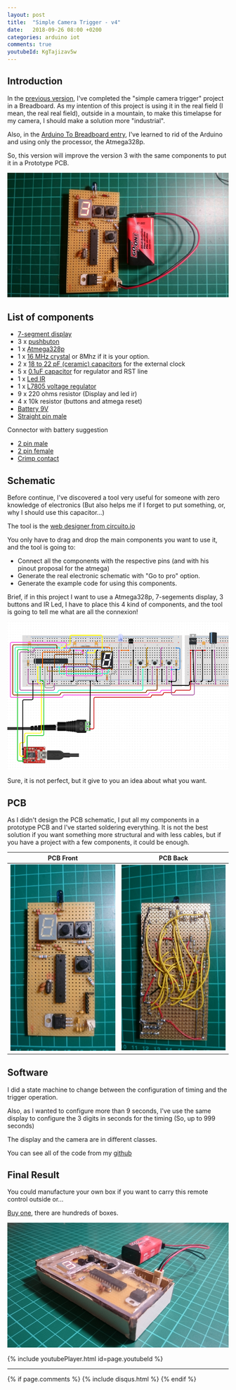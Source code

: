 ```yaml
---
layout: post
title:  "Simple Camera Trigger - v4"
date:   2018-09-26 08:00 +0200
categories: arduino iot
comments: true
youtubeId: KgTajizav5w
---
```


## Introduction
In the [previous version](https://aherrero.github.io/arduino/iot/2018/08/29/SimpleCameraTrigger-v3.html), I've completed the "simple camera trigger" project in a Breadboard. As my intention of this project is using it in the real field (I mean, the real real field), outside in a mountain, to make this timelapse for my camera, I should make a solution more "industrial".

Also, in the [Arduino To Breadboard entry](https://aherrero.github.io/arduino/iot/2018/09/24/ArduinoToBreadboard.html), I've learned to rid of the Arduino and using only the processor, the Atmega328p.

So, this version will improve the version 3 with the same components to put it in a Prototype PCB.

![pcb_complete.JPG](/assets/cam01/pcb_complete.JPG)

## List of components
- [7-segment display](https://www.sparkfun.com/products/8546)
- 3 x [pushbuton](https://www.sparkfun.com/products/9190)
- 1 x [Atmega328p](https://www.sparkfun.com/products/9061)
- 1 x [16 MHz crystal](https://www.distrelec.ch/en/quartz-hc49-4h-16-mhz-iqd-lfxtal003240/p/17451701) or 8Mhz if it is your option.
- 2 x [18 to 22 pF (ceramic) capacitors](https://www.distrelec.ch/en/capacitor-22-pf-500-vdc-mm-hitano-tch2h220j-l515b/p/16569149) for the external clock
- 5 x [0.1uF capacitor](https://www.distrelec.ch/en/capacitor-100-nf-50-vdc-mm-hitano-sf1h104z-l515b/p/16565659) for regulator and RST line
- 1 x [Led IR](https://www.sparkfun.com/products/9349?_ga=2.32862392.783308004.1538109926-1058029582.1533465469)
- 1 x [L7805 voltage regulator](https://www.sparkfun.com/products/107)
- 9 x 220 ohms resistor (Display and led ir)
- 4 x 10k resistor (buttons and atmega reset)
- [Battery 9V](https://www.distrelec.ch/en/primary-battery-6lr61-varta-industrial-9v/p/16901614)
- [Straight pin male](https://www.distrelec.ch/en/pin-header-male-10-rnd-connect-rnd-205-00631/p/30093651)

Connector with battery suggestion
- [2 pin male](https://www.distrelec.ch/en/pin-header-male-rnd-connect-rnd-205-00671/p/30093691)
- [2 pin female](https://www.distrelec.ch/en/crimp-housing-female-rnd-connect-rnd-205-00662/p/30093682)
- [Crimp contact](https://www.distrelec.ch/en/crimp-contact-female-28-22-awg-rnd-connect-rnd-205-00696/p/30093716)

## Schematic
Before continue, I've discovered a tool very useful for someone with zero knowledge of electronics (But also helps me if I forget to put something, or, why I should use this capacitor...)

The tool is the [web designer from circuito.io](https://www.circuito.io/app?components=512,11021)

You only have to drag and drop the main components you want to use it, and the tool is going to:
- Connect all the components with the respective pins (and with his pinout proposal for the atmega)
- Generate the real electronic schematic with "Go to pro" option.
- Generate the example code for using this components.

Brief, if in this project I want to use a Atmega328p, 7-segements display, 3 buttons and IR Led, I have to place this 4 kind of components, and the tool is going to tell me what are all the connexion!

![board-328.JPG](/assets/cam01/board-328.png)

Sure, it is not perfect, but it give to you an idea about what you want.

## PCB
As I didn't design the PCB schematic, I put all my components in a prototype PCB and I've started soldering everything. It is not the best solution if you want something more structural and with less cables, but if you have a project with a few components, it could be enough.

| PCB Front | PCB Back|
|-------|--------|
| ![PCB_Front.JPG](/assets/cam01/PCB_Front.JPG) | ![PCB_Back.JPG](/assets/cam01/PCB_Back.JPG) |

## Software
I did a state machine to change between the configuration of timing and the trigger operation.

Also, as I wanted to configure more than 9 seconds, I've use the same display to configure the 3 digits in seconds for the timing (So, up to 999 seconds)

The display and the camera are in different classes.

You can see all of the code from my [github](https://github.com/aherrero/CAM01_SimpleCameraTrigger)

## Final Result

You could manufacture your own box if you want to carry this remote control outside or...

[Buy one](https://www.distrelec.ch/en/plastic-enclosure-65-120-40-mm-grey-abs-high-impact-ip54-rnd-components-rnd-455-00052/p/30043295), there are hundreds of boxes.

![PCB_Back.JPG](/assets/cam01/box_pcb.JPG)


{% include youtubePlayer.html id=page.youtubeId %}


***

{% if page.comments %}
{% include disqus.html %}
{% endif %}
